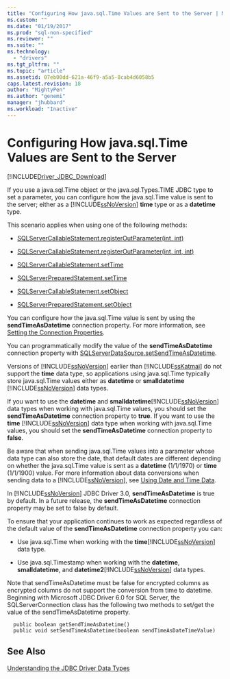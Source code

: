 ```yaml
---
title: "Configuring How java.sql.Time Values are Sent to the Server | Microsoft Docs"
ms.custom: ""
ms.date: "01/19/2017"
ms.prod: "sql-non-specified"
ms.reviewer: ""
ms.suite: ""
ms.technology: 
  - "drivers"
ms.tgt_pltfrm: ""
ms.topic: "article"
ms.assetid: 07eb00dd-621a-46f9-a5a5-8cab4d6058b5
caps.latest.revision: 18
author: "MightyPen"
ms.author: "genemi"
manager: "jhubbard"
ms.workload: "Inactive"
---
```

# Configuring How java.sql.Time Values are Sent to the Server
[!INCLUDE[Driver_JDBC_Download](../../includes/driver_jdbc_download.md)]

  If you use a java.sql.Time object or the java.sql.Types.TIME JDBC type to set a parameter, you can configure how the java.sql.Time value is sent to the server; either as a [!INCLUDE[ssNoVersion](../../includes/ssnoversion_md.md)] **time** type or as a **datetime** type.  
  
 This scenario applies when using one of the following methods:  
  
-   [SQLServerCallableStatement.registerOutParameter(int, int)](../../connect/jdbc/reference/registeroutparameter-method-int-int.md)  
  
-   [SQLServerCallableStatement.registerOutParameter(int, int, int)](../../connect/jdbc/reference/registeroutparameter-method-int-int-int.md)  
  
-   [SQLServerCallableStatement.setTime](../../connect/jdbc/reference/settime-method-sqlservercallablestatement.md)  
  
-   [SQLServerPreparedStatement.setTime](../../connect/jdbc/reference/settime-method-sqlserverpreparedstatement.md)  
  
-   [SQLServerCallableStatement.setObject](../../connect/jdbc/reference/setobject-method-sqlservercallablestatement.md)  
  
-   [SQLServerPreparedStatement.setObject](../../connect/jdbc/reference/setobject-method-sqlserverpreparedstatement.md)  
  
 You can configure how the java.sql.Time value is sent by using the **sendTimeAsDatetime** connection property. For more information, see [Setting the Connection Properties](../../connect/jdbc/setting-the-connection-properties.md).  
  
 You can programmatically modify the value of the **sendTimeAsDatetime** connection property with [SQLServerDataSource.setSendTimeAsDatetime](../../connect/jdbc/reference/setsendtimeasdatetime-method-sqlserverdatasource.md).  
  
 Versions of [!INCLUDE[ssNoVersion](../../includes/ssnoversion_md.md)] earlier than [!INCLUDE[ssKatmai](../../includes/sskatmai_md.md)] do not support the **time** data type, so applications using java.sql.Time typically store java.sql.Time values either as **datetime** or **smalldatetime** [!INCLUDE[ssNoVersion](../../includes/ssnoversion_md.md)] data types.  
  
 If you want to use the **datetime** and **smalldatetime**[!INCLUDE[ssNoVersion](../../includes/ssnoversion_md.md)] data types when working with java.sql.Time values, you should set the **sendTimeAsDatetime** connection property to **true**. If you want to use the **time** [!INCLUDE[ssNoVersion](../../includes/ssnoversion_md.md)] data type when working with java.sql.Time values, you should set the **sendTimeAsDatetime** connection property to **false**.  
  
 Be aware that when sending java.sql.Time values into a parameter whose data type can also store the date, that default dates are different depending on whether the java.sql.Time value is sent as a **datetime** (1/1/1970) or **time** (1/1/1900) value. For more information about data conversions when sending data to a [!INCLUDE[ssNoVersion](../../includes/ssnoversion_md.md)], see [Using Date and Time Data](http://go.microsoft.com/fwlink/?LinkID=145211).  
  
 In [!INCLUDE[ssNoVersion](../../includes/ssnoversion_md.md)] JDBC Driver 3.0, **sendTimeAsDatetime** is true by default. In a future release, the **sendTimeAsDatetime** connection property may be set to false by default.  
  
 To ensure that your application continues to work as expected regardless of the default value of the **sendTimeAsDatetime** connection property you can:  
  
-   Use java.sql.Time when working with the **time**[!INCLUDE[ssNoVersion](../../includes/ssnoversion_md.md)] data type.  
  
-   Use java.sql.Timestamp when working with the **datetime**, **smalldatetime**, and **datetime2**[!INCLUDE[ssNoVersion](../../includes/ssnoversion_md.md)] data types.  
  
Note that sendTimeAsDatetime must be false for encrypted columns as encrypted columns do not support the conversion from time to datetime. Beginning with Microsoft JDBC Driver 6.0 for SQL Server, the SQLServerConnection class has the following two methods to set/get the value of the sendTimeAsDatetime property.

```
  public boolean getSendTimeAsDatetime()
  public void setSendTimeAsDatetime(boolean sendTimeAsDateTimeValue)
```
  
## See Also  
 [Understanding the JDBC Driver Data Types](../../connect/jdbc/understanding-the-jdbc-driver-data-types.md)  
  
  
